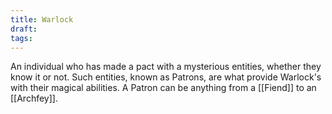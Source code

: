 ```yaml
---
title: Warlock
draft: 
tags:
---
```

An individual who has made a pact with a mysterious entities, whether they know it or not. Such entities, known as Patrons, are what provide Warlock's with their magical abilities. A Patron can be anything from a [[Fiend]] to an [[Archfey]]. 